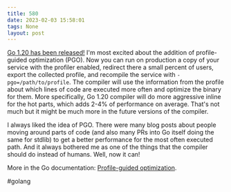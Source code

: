 ```yaml
---
title: 580
date: 2023-02-03 15:58:01
tags: None
layout: post
---
```


[Go 1.20 has been released!](https://go.dev/doc/go1.20) I'm most excited about the addition of profile-guided optimization (PGO). Now you can run on production a copy of your service with the profiler enabled, redirect there a small percent of users, export the collected profile, and recompile the service with `-pgo=/path/to/profile`. The compiler will use the information from the profile about which lines of code are executed more often and optimize the binary for them. More specifically, Go 1.20 compiler will do more aggressive inline for the hot parts, which adds 2-4% of performance on average. That's not much but it might be much more in the future versions of the compiler.

I always liked the idea of PGO. There were many blog posts about people moving around parts of code (and also many PRs into Go itself doing the same for stdlib) to get a better performance for the most often executed path. And it always bothered me as one of the things that the compiler should do instead of humans. Well, now it can!

More in the Go documentation: [Profile-guided optimization](https://go.dev/doc/pgo).

#golang
